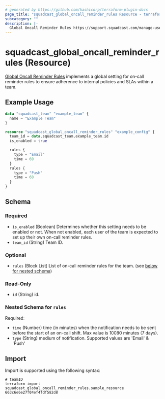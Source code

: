 ```yaml
---
# generated by https://github.com/hashicorp/terraform-plugin-docs
page_title: "squadcast_global_oncall_reminder_rules Resource - terraform-provider-squadcast"
subcategory: ""
description: |-
  Global Oncall Reminder Rules https://support.squadcast.com/manage-users/on-call-reminder-rules#global-on-call-reminder-rules-api-first-feature implements a global setting for on-call reminder rules to ensure adherence to internal policies and SLAs within a team.
---
```


# squadcast_global_oncall_reminder_rules (Resource)

[Global Oncall Reminder Rules](https://support.squadcast.com/manage-users/on-call-reminder-rules#global-on-call-reminder-rules-api-first-feature) implements a global setting for on-call reminder rules to ensure adherence to internal policies and SLAs within a team.

## Example Usage

```terraform
data "squadcast_team" "example_team" {
  name = "Example Team"
}

resource "squadcast_global_oncall_reminder_rules" "example_config" {
  team_id = data.squadcast_team.example_team.id
  is_enabled = true

  rules {
    type = "Email"
    time = 60
  }
  rules {
    type = "Push"
    time = 60
  }
}
```

<!-- schema generated by tfplugindocs -->
## Schema

### Required

- `is_enabled` (Boolean) Determines whether this setting needs to be enabled or not. When not enabled, each user of the team is expected to set up their own on-call reminder rules.
- `team_id` (String) Team ID.

### Optional

- `rules` (Block List) List of on-call reminder rules for the team. (see [below for nested schema](#nestedblock--rules))

### Read-Only

- `id` (String) id.

<a id="nestedblock--rules"></a>
### Nested Schema for `rules`

Required:

- `time` (Number) time (in minutes) when the notification needs to be sent before the start of an on-call shift. Max value is 10080 minutes (7 days).
- `type` (String) medium of notification. Supported values are 'Email' & 'Push'

## Import

Import is supported using the following syntax:

```shell
# teamID
terraform import squadcast_global_oncall_reminder_rules.sample_resource 663c6e6e27f04ef4fdf582d8
```
